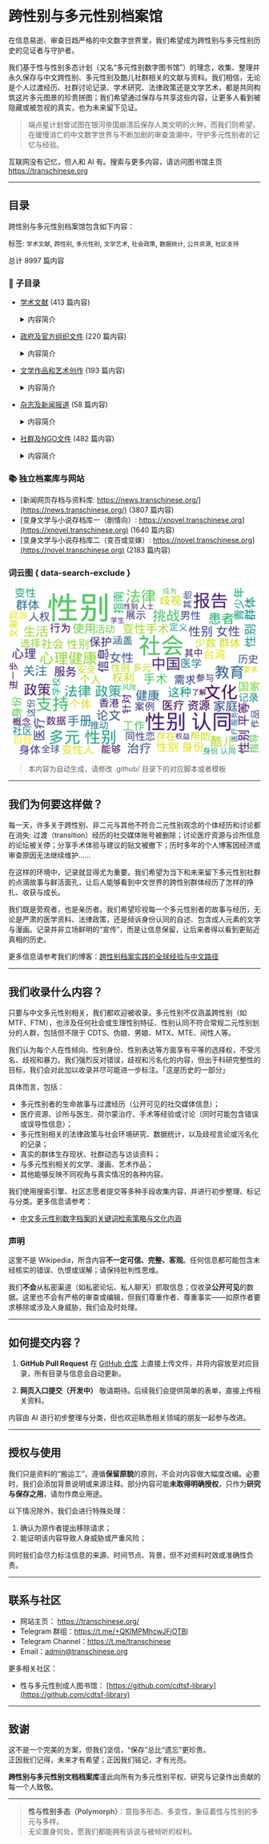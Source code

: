 # 跨性别与多元性别档案馆

在信息易逝、审查日趋严格的中文数字世界里，我们希望成为跨性别与多元性别历史的见证者与守护者。  

我们基于性与性别多态计划（又名“多元性别数字图书馆”）的理念，收集、整理并永久保存与中文跨性别、多元性别及酷儿社群相关的文献与资料。我们相信，无论是个人过渡经历、社群讨论记录、学术研究、法律政策还是文学艺术，都是共同构筑这片多元图景的珍贵拼图；我们希望通过保存与共享这些内容，让更多人看到被隐藏或被忽视的真实，也为未来留下见证。

> 端点星计划曾试图在银河帝国崩溃后保存人类文明的火种，而我们则希望，在缓慢消亡的中文数字世界与不断加剧的审查浪潮中，守护多元性别者的记忆与经验。  

互联网没有记忆，但人和 AI 有。搜索与更多内容，请访问图书馆主页 <https://transchinese.org>

---

## 目录

跨性别与多元性别档案馆包含如下内容：


标签: `学术文献`, `跨性别`, `多元性别`, `文学艺术`, `社会政策`, `数据统计`, `公共资源`, `社区支持`


总计 8997 篇内容


### 📁 子目录

- [学术文献](学术文献) (413 篇内容)
  <details><summary>内容简介</summary>

  此目录包含关于跨性别议题的学术文献，包括人文、医学、法律和社会科学领域的研究和资料，包括但不限于发表于学术期刊的论文和由大学附属出版社出版的学术书籍。采用近似于学术写作的风格创作、发布于某些期刊杂志，但不确定是否为「学术」文献的，放置于「杂志及新闻报道」分类。
  </details>
- [政府及官方组织文件](政府及官方组织文件) (220 篇内容)
  <details><summary>内容简介</summary>

  本目录收录了与跨性别相关的政府及官方组织文件，包括中国大陆、加拿大、港澳台、美国以及联合国等地区和组织的相关政策和文件。「官方组织」指拥有接近「政府」地位和影响力，但不属于「政府」的国际性组织，在本版块中只指代联合国及其下属机构。这些资料为跨性别群体提供了法律政策、社会环境的背景信息，帮助人们理解不同地区的现状和对跨性别者的支持程度。
  </details>
- [文学作品和艺术创作](文学作品和艺术创作) (193 篇内容)
  <details><summary>内容简介</summary>

  本部分收录一切形式的跨儿文学艺术创作。无论是发布于互联网某个阴暗角落的「变性人」自传，还是形式晦涩、发人深省的诗歌电影，均可收录在本版块。，涵盖了多种形式的表达，包括小说、漫画、纪实作品、自传和诗歌等。
  </details>
- [杂志及新闻报道](杂志及新闻报道) (58 篇内容)
  <details><summary>内容简介</summary>

  本目录包含关于中国大陆、海外及港澳台地区的跨性别相关杂志与新闻报道，二级分类按照发布的报纸杂志所在地区区分。旨在汇集各地对跨性别话题的不同视角与声音，提供相关信息和资源。此处主要收集传统媒体以及 PDF 文档或图片形式的新闻报道，例如杂志、剪报等。网页新闻报道请访问 <https://news.transchinese.org>，包含数千个相关网页。
  </details>
- [社群及NGO文件](社群及NGO文件) (482 篇内容)
  <details><summary>内容简介</summary>

  本部分可收录的内容较为广泛。无论是如北京同志中心、同语这样的 NGO 出具的调查报告、教程指南，还是跨儿社群某论坛上由志愿者写作的 HRT 指南、出柜指南等，甚至是「女装」或自我探索类教程，均可收录在本版块内。这一目录也包括各类医疗体系、学校和社群的相关资料。这些信息有助于了解支持跨性别人士的组织资源及环境。
  </details>

### 📚 独立档案库与网站

- [新闻网页存档与资料库: https://news.transchinese.org/](https://news.transchinese.org/) (3807 篇内容)
- [变身文学与小说存档库一（剧情向）: https://xnovel.transchinese.org](https://xnovel.transchinese.org) (1640 篇内容)
- [变身文学与小说存档库二（变百或变嫁）: https://novel.transchinese.org](https://novel.transchinese.org) (2183 篇内容)



### 词云图 { data-search-exclude }

![.摘要词云图](abstracts_wordcloud.png)


> 本内容为自动生成，请修改 .github/ 目录下的对应脚本或者模板


---

## 我们为何要这样做？

每一天，许多关于跨性别、非二元与其他不符合二元性别观念的个体经历和讨论都在消失: 过渡（transition）经历的社交媒体账号被删除；讨论医疗资源与诊所信息的论坛被关停；分享手术体验与建议的贴文被撤下；历时多年的个人博客因经济或审查原因无法继续维护……  

在这样的环境中，记录就显得尤为重要。我们希望为当下和未来留下多元性别社群的点滴故事与鲜活面孔，让后人能够看到中文世界的跨性别群体经历了怎样的挣扎、收获与成长。

我们既是旁观者，也是亲历者。我们希望珍视每一个多元性别者的故事与经历，无论是严肃的医学资料、法律政策，还是倾诉身份认同的自述、包含成人元素的文学与漫画。记录并非立场鲜明的“宣传”，而是让信息保留，让后来者得以看到更贴近真相的历史。

更多信息请参考我们的博客：[跨性别档案实践的全球经验与中文路径](https://transchinese.org/blog/archive)

---

## 我们收录什么内容？

只要与中文多元性别相关，我们都欢迎被收录。多元性别不仅涵盖跨性别（如 MTF、FTM），也涉及任何社会或生理性别特征、性别认同不符合常规二元性别划分的人群，包括但不限于 CDTS、伪娘、男娘、MTX、MTE、间性人等。

我们认为每个人在性倾向、性别身份、性别表达等方面享有平等的选择权，不受污名、歧视和暴力。我们强烈反对错误，歧视和污名化的内容，但出于科研完整性的目标，我们会对此加以收录并尽可能进一步标注。「这是历史的一部分」

具体而言，包括：

- 多元性别者的生命故事与过渡经历（公开可见的社交媒体信息）；  
- 医疗资源、诊所与医生、荷尔蒙治疗、手术等经验或讨论（同时可能包含错误或误导性信息）；  
- 多元性别相关的法律政策与社会环境研究、数据统计，以及歧视言论或污名化的记录；  
- 真实的群体生存现状、社群动态与访谈资料；  
- 与多元性别相关的文学、漫画、艺术作品；  
- 其他能够反映不同视角与真实情况的各种内容。

我们使用搜索引擎、社区志愿者提交等多种手段收集内容，并进行初步整理、标记与分类。更多信息请参考：

- [中文多元性别数字档案的关键词检索策略与文化内涵](https://transchinese.org/blog/methods)

### 声明

这里不是 Wikipedia，所含内容**不一定可信、完整、客观**。任何信息都可能包含未经核实的错误、仇恨或误解；请保持批判性思维。  

我们**不会**从私密渠道（如私密论坛、私人聊天）抓取信息；仅收录**公开可见**的数据。这里也不会有严格的审查或编辑，但我们尊重作者、尊重事实——如原作者要求移除或涉及人身威胁，我们会及时处理。

---

## 如何提交内容？

1. **GitHub Pull Request** 在 [GitHub 仓库](https://github.com/cdtsf-library) 上直接上传文件，并将内容放至对应目录，所有目录与信息会自动更新。  

2. **网页入口提交（开发中）** 敬请期待。后续我们会提供简单的表单，直接上传相关资料。

内容由 AI 进行初步整理与分类，但也欢迎熟悉相关领域的朋友一起参与改进。

---

## 授权与使用

我们只是资料的“搬运工”，遵循**保留原貌**的原则，不会对内容做大幅度改编。必要时，我们会添加背景说明或来源注释。部分内容可能**未取得明确授权**，只作为**研究与保存之用**，请勿作商业用途。

以下情况除外，我们会进行特殊处理：

1. 确认为原作者提出移除请求；  
2. 能证明该内容导致人身威胁或严重风险；  

同时我们会尽力标注信息的来源、时间节点、背景，但不对资料时效或准确性负责。

---


## 联系与社区

- 网站主页： <https://transchinese.org/>  
- Telegram 群组：<https://t.me/+QKIMPMhcwJFjOTBl>  
- Telegram Channel：<https://t.me/transchinese>  
- Email：admin@transchinese.org  

更多相关社区：

- 性与多元性别成人图书馆： [https://github.com/cdtsf-library](https://github.com/cdtsf-library)  

---

## 致谢

这不是一个完美的方案，但我们坚信，“保存”总比“遗忘”更珍贵。  
正因我们记得，未来才有希望；正因我们铭记，才有光亮。  

**跨性别与多元性别文档档案库**谨此向所有为多元性别平权、研究与记录作出贡献的每一个人致敬。

---

> **性与性别多态（Polymorph）**：意指多形态、多变性，象征着性与性别的多元与多样。  
> 无论置身何处，愿我们都能拥有诉说与被倾听的权利。  
